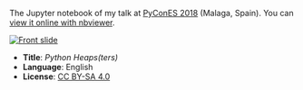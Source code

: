 The Jupyter notebook of my talk at [PyConES 2018](https://2018.es.pycon.org/) (Malaga, Spain). You can [view it online with nbviewer][nbviewer].

[![Front slide](./images/cover.svg)][nbviewer]

- **Title**: *Python Heaps(ters)*
- **Language**: English
- **License**: [CC BY-SA 4.0](http://creativecommons.org/licenses/by-sa/4.0/)

[nbviewer]: http://nbviewer.jupyter.org/github/vterron/python-talks/blob/master/%5B2018%5D%20Python%20Heaps-ters/python-heaps-ters.ipynb
